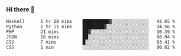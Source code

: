 ### Hi there 👋

<!--START_SECTION:waka-->

```text
Haskell      1 hr 28 mins    ██████████▓░░░░░░░░░░░░░░   42.65 %
Python       1 hr 11 mins    ████████▓░░░░░░░░░░░░░░░░   34.56 %
PHP          21 mins         ██▓░░░░░░░░░░░░░░░░░░░░░░   10.39 %
JSON         16 mins         ██░░░░░░░░░░░░░░░░░░░░░░░   08.04 %
CSV          7 mins          █░░░░░░░░░░░░░░░░░░░░░░░░   03.41 %
CSS          1 min           ░░░░░░░░░░░░░░░░░░░░░░░░░   00.62 %
```

<!--END_SECTION:waka-->


<!--
**AnkelMauCastillo/AnkelMauCastillo** is a ✨ _special_ ✨ repository because its `README.md` (this file) appears on your GitHub profile.

Here are some ideas to get you started:

- 🔭 I’m currently working on ...
- 🌱 I’m currently learning ...
- 👯 I’m looking to collaborate on ...
- 🤔 I’m looking for help with ...
- 💬 Ask me about ...
- 📫 How to reach me: ...
- 😄 Pronouns: ...
- ⚡ Fun fact: ...
-->
